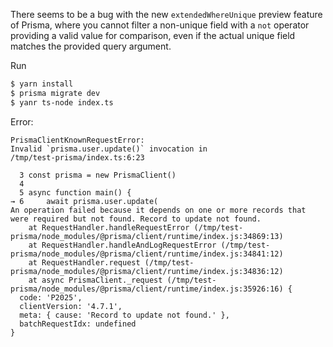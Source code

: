 There seems to be a bug with the new `extendedWhereUnique` preview feature of Prisma, 
where you cannot filter a non-unique field with a `not` operator providing a valid value 
for comparison, even if the actual unique field matches the provided query argument.  

Run 
```bash
$ yarn install
$ prisma migrate dev
$ yanr ts-node index.ts
```

Error: 
```log
PrismaClientKnownRequestError: 
Invalid `prisma.user.update()` invocation in
/tmp/test-prisma/index.ts:6:23

  3 const prisma = new PrismaClient()
  4 
  5 async function main() {
→ 6     await prisma.user.update(
An operation failed because it depends on one or more records that were required but not found. Record to update not found.
    at RequestHandler.handleRequestError (/tmp/test-prisma/node_modules/@prisma/client/runtime/index.js:34869:13)
    at RequestHandler.handleAndLogRequestError (/tmp/test-prisma/node_modules/@prisma/client/runtime/index.js:34841:12)
    at RequestHandler.request (/tmp/test-prisma/node_modules/@prisma/client/runtime/index.js:34836:12)
    at async PrismaClient._request (/tmp/test-prisma/node_modules/@prisma/client/runtime/index.js:35926:16) {
  code: 'P2025',
  clientVersion: '4.7.1',
  meta: { cause: 'Record to update not found.' },
  batchRequestIdx: undefined
}
```